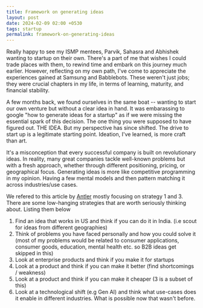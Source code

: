 ```yaml
---
title: Framework on generating ideas
layout: post
date: 2024-02-09 02:00 +0530
tags: startup
permalink: framework-on-generating-ideas
---
```


Really happy to see my ISMP mentees, Parvik, Sahasra and Abhishek wanting to startup on their own. There's a part of me that wishes I could trade places with them, to rewind time and embark on this journey much earlier. However, reflecting on my own path, I've come to appreciate the experiences gained at Samsung and Babblebots. These weren't just jobs; they were crucial chapters in my life, in terms of learning, maturity, and financial stability.

A few months back, we found ourselves in the same boat -- wanting to start our own venture but without a clear idea in hand. It was embarassing to google "how to generate ideas for a startup" as if we were missing the essential spark of this decision. The one thing you were supposed to have figured out. THE IDEA. But my perspective has since shifted. The drive to start up is a legitimate starting point. Ideation, I've learned, is more craft than art. 


It's a misconception that every successful company is built on revolutionary ideas. In reality, many great companies tackle well-known problems but with a fresh approach, whether through different positioning, pricing, or geographical focus. Generating ideas is more like competitive programming in my opinion. Having a few mental models and then pattern matching it across industries/use cases. 

We refered to this article by [Antler](https://www.antler.co/academy/how-to-get-startup-ideas) mostly focusing on strategy 1 and 3. There are some low-hanging strategies that are worth seriously thinking about. Listing them below

1. Find an idea that works in US and think if you can do it in India. (i.e scout for ideas from different geographies)
2. Think of problems you have faced personally and how you could solve it (most of my problems would be related to consumer applications, consumer goods, education, mental health etc. so B2B ideas get skipped in this)
3. Look at enterprise products and think if you make it for startups
4. Look at a product and think if you can make it better (find shortcomings / weakness)
5. Look at a product and think if you can make it cheaper (3 is a subset of this)
6. Look at a technological shift (e.g Gen AI) and think what use-cases does it enable in different industries. What is possible now that wasn't before.
